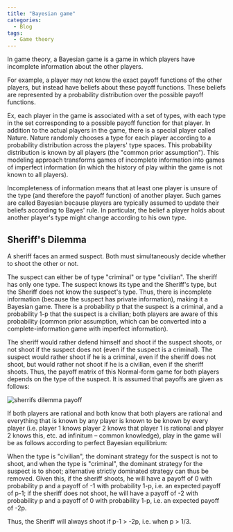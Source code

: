 ```yaml
---
title: "Bayesian game"
categories:
  - Blog
tags:
  - Game theory
---
```


In game theory, a Bayesian game is a game in which players have incomplete information about the other players. 

For example, a player may not know the exact payoff functions of the other players, but instead have beliefs about these payoff functions. These beliefs are represented by a probability distribution over the possible payoff functions.

Ex, each player in the game is associated with a set of types, with each type in the set corresponding to a possible payoff function for that player. In addition to the actual players in the game, there is a special player called Nature. Nature randomly chooses a type for each player according to a probability distribution across the players' type spaces. This probability distribution is known by all players (the "common prior assumption"). This modeling approach transforms games of incomplete information into games of imperfect information (in which the history of play within the game is not known to all players).

Incompleteness of information means that at least one player is unsure of the type (and therefore the payoff function) of another player. Such games are called Bayesian because players are typically assumed to update their beliefs according to Bayes' rule. In particular, the belief a player holds about another player's type might change according to his own type. 

<h2>Sheriff's Dilemma</h2>

A sheriff faces an armed suspect. Both must simultaneously decide whether to shoot the other or not.

The suspect can either be of type "criminal" or type "civilian". The sheriff has only one type. The suspect knows its type and the Sheriff's type, but the Sheriff does not know the suspect's type. Thus, there is incomplete information (because the suspect has private information), making it a Bayesian game. There is a probability p that the suspect is a criminal, and a probability 1-p that the suspect is a civilian; both players are aware of this probability (common prior assumption, which can be converted into a complete-information game with imperfect information).

The sheriff would rather defend himself and shoot if the suspect shoots, or not shoot if the suspect does not (even if the suspect is a criminal). The suspect would rather shoot if he is a criminal, even if the sheriff does not shoot, but would rather not shoot if he is a civilian, even if the sheriff shoots. Thus, the payoff matrix of this Normal-form game for both players depends on the type of the suspect. It is assumed that payoffs are given as follows: 

 <img src="https://i.imgur.com/lJY6CLr.png" alt="sherrifs dilemma payoff"> 

If both players are rational and both know that both players are rational and everything that is known by any player is known to be known by every player (i.e. player 1 knows player 2 knows that player 1 is rational and player 2 knows this, etc. ad infinitum – common knowledge), play in the game will be as follows according to perfect Bayesian equilibrium:

When the type is "civilian", the dominant strategy for the suspect is not to shoot, and when the type is "criminal", the dominant strategy for the suspect is to shoot; alternative strictly dominated strategy can thus be removed. Given this, if the sheriff shoots, he will have a payoff of 0 with probability p and a payoff of -1 with probability 1-p, i.e. an expected payoff of p-1; if the sheriff does not shoot, he will have a payoff of -2 with probability p and a payoff of 0 with probability 1-p, i.e. an expected payoff of -2p. 

Thus, the Sheriff will always shoot if p-1 > -2p, i.e. when p > 1/3. 
